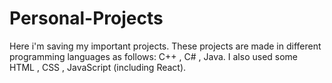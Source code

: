 # Personal-Projects
Here i'm saving my important projects.
These projects are made in different programming languages as follows: C++ , C# , Java.
I also used some HTML , CSS , JavaScript (including React).
